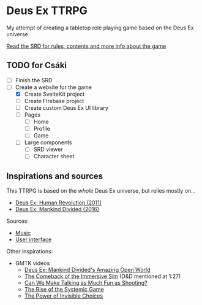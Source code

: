 # Deus Ex TTRPG

My attempt of creating a tabletop role playing game based on the Deus Ex universe.

[Read the SRD for rules, contents and more info about the game](./static/srd/SRD.md)

## TODO for Csáki

- [ ] Finish the SRD
- [ ] Create a website for the game
  - [x] Create SvelteKit project
  - [ ] Create Firebase project
  - [ ] Create custom Deus Ex UI library
  - [ ] Pages
    - [ ] Home
    - [ ] Profile
    - [ ] Game
  - [ ] Large components
    - [ ] SRD viewer
    - [ ] Character sheet

## Inspirations and sources

This TTRPG is based on the *whole* Deus Ex universe, but relies mostly on...

- [Deus Ex: Human Revolution (2011)](https://youtu.be/Kq5KWLqUewc?si=Gmi-jZdtWIQv7RGN)
- [Deus Ex: Mankind Divided (2016)](https://youtu.be/uvSs5b6y-YM?si=91DU6FnGlyj43Knt)

Sources:

- [Music](https://downloads.khinsider.com/game-soundtracks/album/deus-ex-mankind-divided-extended-edition)
- [User interface](https://interfaceingame.com/games/deus-ex-mankind-divided/)

Other inspirations:

- GMTK videos
  - [Deus Ex: Mankind Divided's Amazing Open World](https://youtu.be/USVr936aKzs?si=K-GPAZ3l0uyppGl0)
  - [The Comeback of the Immersive Sim](https://youtu.be/kbyTOAlhRHk?si=srdfrGmR8jDMHb62) (D&D mentioned at 1:27)
  - [Can We Make Talking as Much Fun as Shooting?](https://youtu.be/l9TzqNQBmr0?si=D2wOjDx2FNY9W8zO)
  - [The Rise of the Systemic Game](https://youtu.be/SnpAAX9CkIc?si=-57B8E3DWWQiHAo0)
  - [The Power of Invisible Choices](https://youtu.be/6HZuSzlN2eI?si=F7iOPh0Je0d3zZGB)
